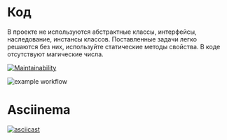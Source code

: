 # Код
В проекте не используются абстрактные классы, интерфейсы, наследование, инстансы классов. Поставленные задачи легко решаются без них, используйте статические методы свойства.
В коде отсутствуют магические числа.

[![Maintainability](https://api.codeclimate.com/v1/badges/a99a88d28ad37a79dbf6/maintainability)](https://codeclimate.com/github/codeclimate/codeclimate/maintainability)

![example workflow](https://github.com/s-chepurnov/java-project-lvl1/actions/workflows/github-actions.yml/badge.svg)

# Asciinema
[![asciicast](https://asciinema.org/a/464965.svg)](https://asciinema.org/a/464965)
